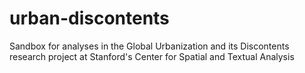 # urban-discontents
Sandbox for analyses in the Global Urbanization and its Discontents research project at Stanford's Center for Spatial and Textual Analysis
